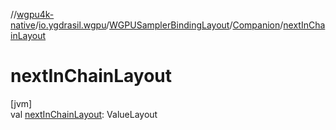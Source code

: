 //[wgpu4k-native](../../../../index.md)/[io.ygdrasil.wgpu](../../index.md)/[WGPUSamplerBindingLayout](../index.md)/[Companion](index.md)/[nextInChainLayout](next-in-chain-layout.md)

# nextInChainLayout

[jvm]\
val [nextInChainLayout](next-in-chain-layout.md): ValueLayout